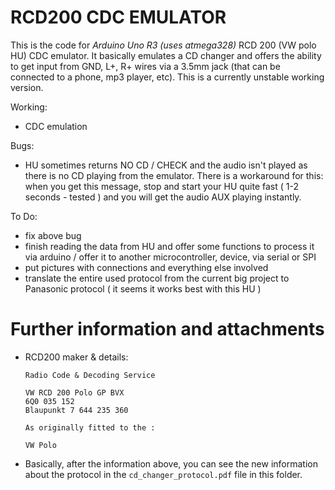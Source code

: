 RCD200 CDC EMULATOR
===================

This is the code for *Arduino Uno R3 (uses _atmega328_)* RCD 200 (VW polo HU) CDC emulator. It basically emulates a CD changer and offers the ability to get input from GND, L+, R+ wires via a 3.5mm jack (that can be connected to a phone, mp3 player, etc). This is a currently unstable working version.


Working:

- CDC emulation


Bugs:

- HU sometimes returns NO CD / CHECK and the audio isn't played as there is no CD playing from the emulator. There is a workaround for this: when you get this message, stop and start your HU quite fast ( 1-2 seconds - tested ) and you will get the audio AUX playing instantly.


To Do:

- fix above bug
- finish reading the data from HU and offer some functions to process it via arduino / offer it to another microcontroller, device, via serial or SPI
- put pictures with connections and everything else involved
- translate the entire used protocol from the current big project to Panasonic protocol ( it seems it works best with this HU )



Further information and attachments
===================================

- RCD200 maker & details:


      Radio Code & Decoding Service
          
      VW RCD 200 Polo GP BVX
      6Q0 035 152
      Blaupunkt 7 644 235 360
          
      As originally fitted to the : 
          
      VW Polo
    
    
- Basically, after the information above, you can see the new information about the protocol in the ``cd_changer_protocol.pdf`` file in this folder.
